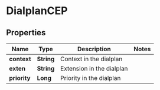 
# DialplanCEP

## Properties
Name | Type | Description | Notes
------------ | ------------- | ------------- | -------------
**context** | **String** | Context in the dialplan | 
**exten** | **String** | Extension in the dialplan | 
**priority** | **Long** | Priority in the dialplan | 



